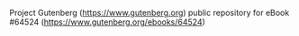 Project Gutenberg (https://www.gutenberg.org) public repository for
eBook #64524 (https://www.gutenberg.org/ebooks/64524)
